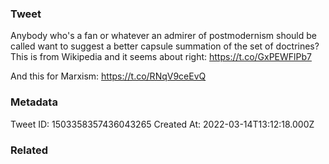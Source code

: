 ### Tweet
Anybody who's a fan or whatever an admirer of postmodernism should be called want to suggest a better capsule summation of the set of doctrines? This is from Wikipedia and it seems about right: https://t.co/GxPEWFlPb7

And this for Marxism: https://t.co/RNqV9ceEvQ

### Metadata
Tweet ID: 1503358357436043265
Created At: 2022-03-14T13:12:18.000Z

### Related

